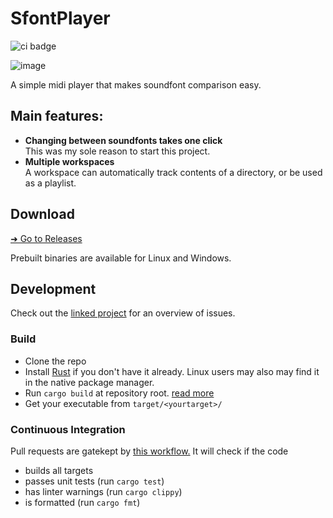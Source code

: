 # SfontPlayer
![ci badge](https://github.com/sevonj/sfontplayer/actions/workflows/rust.yml/badge.svg)

![image](https://github.com/user-attachments/assets/75bdb581-f072-4c62-ad05-362e40c4125f)

A simple midi player that makes soundfont comparison easy.

## Main features:
- **Changing between soundfonts takes one click**  
  This was my sole reason to start this project.
- **Multiple workspaces**  
  A workspace can automatically track contents of a directory, or be used as a playlist.

## Download
[➜ Go to Releases](https://github.com/sevonj/sfontplayer/releases)

Prebuilt binaries are available for Linux and Windows.

## Development

Check out the [linked project](https://github.com/users/sevonj/projects/12) for an overview of issues.

### Build
- Clone the repo
- Install [Rust](https://www.rust-lang.org/) if you don't have it already. Linux users may also may find it in the native package manager.
- Run `cargo build` at repository root. [read more](https://doc.rust-lang.org/cargo/commands/cargo-build.html)
- Get your executable from `target/<yourtarget>/`

### Continuous Integration
Pull requests are gatekept by [this workflow.](https://github.com/sevonj/sfontplayer/blob/master/.github/workflows/rust.yml) It will check if the code
- builds all targets
- passes unit tests (run `cargo test`)
- has linter warnings (run `cargo clippy`)
- is formatted (run `cargo fmt`)
